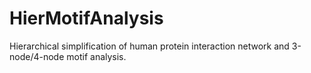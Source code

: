# HierMotifAnalysis
Hierarchical simplification of human protein interaction network and 3-node/4-node motif analysis.
